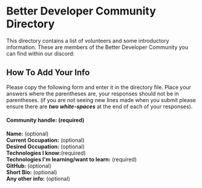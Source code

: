 # Better Developer Community Directory  
This directory contains a list of volunteers and some introductory information. These are members of the Better Developer Community you can find within our discord:
  
## How To Add Your Info 
Please copy the following form and enter it in the directory file. Place your answers where the parentheses are, your responses should not be in parentheses. (if you are not seeing new lines made when you submit please ensure there are ***two white-spaces*** at the end of each of your responses).

#### Community handle: (required)
__Name:__ (optional)  
__Current Occupation:__ (optional)  
__Desired Occupation:__ (optional)  
__Technologies I know:__(required)  
__Technologies I'm learning/want to learn:__ (required)  
__GitHub:__ (optional)  
__Short Bio:__ (optional)  
__Any other info:__ (optional)  

